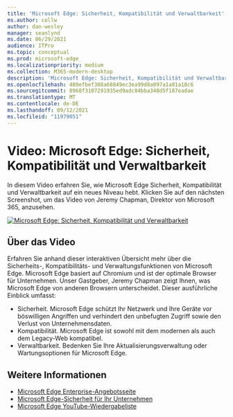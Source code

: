 ```yaml
---
title: 'Microsoft Edge: Sicherheit, Kompatibilität und Verwaltbarkeit'
ms.author: collw
author: dan-wesley
manager: seanlynd
ms.date: 06/29/2021
audience: ITPro
ms.topic: conceptual
ms.prod: microsoft-edge
ms.localizationpriority: medium
ms.collection: M365-modern-desktop
description: 'Microsoft Edge: Sicherheit, Kompatibilität und Verwaltbarkeit'
ms.openlocfilehash: 480efbef308a68849ec3ea99d8a097a1a01a18c6
ms.sourcegitcommit: 8968f3107291935ed9adc84bba348d5f187eadae
ms.translationtype: MT
ms.contentlocale: de-DE
ms.lasthandoff: 09/12/2021
ms.locfileid: "11979051"
---
```

# <a name="video-microsoft-edge-security-compatibility-and-manageability"></a>Video: Microsoft Edge: Sicherheit, Kompatibilität und Verwaltbarkeit

In diesem Video erfahren Sie, wie Microsoft Edge Sicherheit, Kompatibilität und Verwaltbarkeit auf ein neues Niveau hebt. Klicken Sie auf den nächsten Screenshot, um das Video von Jeremy Chapman, Direktor von Microsoft 365, anzusehen.

[![Microsoft Edge: Sicherheit, Kompatibilität und Verwaltbarkeit](media/microsoft-edge-video-security-compatibility-manageability/0.png)](http://www.youtube.com/watch?v=uMmh_gNaM4I "Microsoft Edge security, compatibility, and manageability")

## <a name="about-the-video"></a>Über das Video

Erfahren Sie anhand dieser interaktiven Übersicht mehr über die Sicherheits-, Kompatibilitäts- und Verwaltungsfunktionen von Microsoft Edge. Microsoft Edge basiert auf Chromium und ist der optimale Browser für Unternehmen. Unser Gastgeber, Jeremy Chapman zeigt Ihnen, was Microsoft Edge von anderen Browsern unterscheidet. Dieser ausführliche Einblick umfasst:

- Sicherheit. Microsoft Edge schützt Ihr Netzwerk und Ihre Geräte vor böswilligen Angriffen und verhindert den unbefugten Zugriff sowie den Verlust von Unternehmensdaten.
- Kompatibilität. Microsoft Edge ist sowohl mit dem modernen als auch dem Legacy-Web kompatibel.
- Verwaltbarkeit. Bedenken Sie Ihre Aktualisierungsverwaltung oder Wartungsoptionen für Microsoft Edge.

## <a name="see-also"></a>Weitere Informationen

- [Microsoft Edge Enterprise-Angebotsseite](https://aka.ms/EdgeEnterprise)
- [Microsoft Edge-Sicherheit für Ihr Unternehmen](ms-edge-security-for-business.md)
- [Microsoft Edge YouTube-Wiedergabeliste](https://www.youtube.com/playlist?list=PLXtHYVsvn_b-uXh1tMeYpT-0iD8tD3tFy)